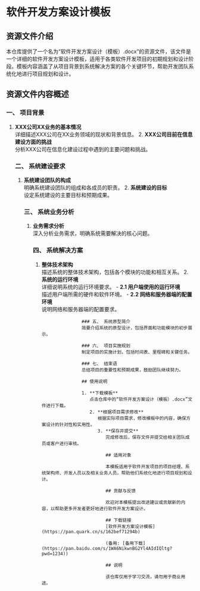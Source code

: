 # 软件开发方案设计模板

## 资源文件介绍

本仓库提供了一个名为“软件开发方案设计（模板）.docx”的资源文件，该文件是一个详细的软件开发方案设计模板，适用于各类软件开发项目的初期规划和设计阶段。模板内容涵盖了从项目背景到系统解决方案的各个关键环节，帮助开发团队系统化地进行项目规划和设计。

## 资源文件内容概述

### 一、 项目背景
1. **XXX公司XX业务的基本情况**  
   详细描述XXX公司在XX业务领域的现状和背景信息。
   2. **XXX公司目前在信息建设方面的挑战**  
      分析XXX公司在信息化建设过程中遇到的主要问题和挑战。

      ### 二、 系统建设要求
      1. **系统建设团队的构成**  
         明确系统建设团队的组成和各成员的职责。
         2. **系统建设的目标**  
            设定系统建设的主要目标和预期成果。

            ### 三、 系统业务分析
            1. **业务需求分析**  
               深入分析业务需求，明确系统需要解决的核心问题。

               ### 四、 系统解决方案
               1. **整体技术架构**  
                  描述系统的整体技术架构，包括各个模块的功能和相互关系。
                  2. **系统的运行环境**  
                     详细说明系统的运行环境要求。
                        - **2.1 用户端使用的运行环境**  
                             描述用户端所需的硬件和软件环境。
                                - **2.2 网络和服务器端的配置环境**  
                                     说明网络和服务器端的配置要求。

                                     ### 五、 系统原型简介
                                     简要介绍系统的原型设计，包括界面和功能模块的初步展示。

                                     ### 六、 项目实施规划
                                     制定项目的实施计划，包括时间表、里程碑和关键任务。

                                     ### 七、 结束语
                                     总结项目的重要性和预期成果，鼓励团队继续努力。

                                     ## 使用说明

                                     1. **下载模板**  
                                        点击仓库中的“软件开发方案设计（模板）.docx”文件进行下载。
                                        2. **根据项目需求修改**  
                                           根据实际项目需求，修改模板中的内容，确保方案设计的针对性和实用性。
                                           3. **保存并提交**  
                                              完成修改后，保存文件并提交给相关团队成员或客户进行审核。

                                              ## 适用对象

                                              本模板适用于软件开发项目的项目经理、系统架构师、开发人员以及相关业务人员，帮助他们系统化地进行项目规划和设计。

                                              ## 贡献与反馈

                                              欢迎对本模板提出改进建议或贡献新的内容，以帮助更多开发者更好地进行软件开发方案设计。

                                              ## 下载链接
                                              [软件开发方案设计模板](https://pan.quark.cn/s/162bef71294b) 

                                              (备用: [备用下载](https://pan.baidu.com/s/1WA6NikwnBG2Yl4AIdIQltg?pwd=1234))

                                              ## 说明

                                              该仓库仅用于学习交流，请勿用于商业用途。
